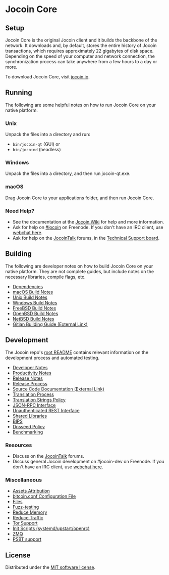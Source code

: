 Jocoin Core
=============

Setup
---------------------
Jocoin Core is the original Jocoin client and it builds the backbone of the network. It downloads and, by default, stores the entire history of Jocoin transactions, which requires approximately 22 gigabytes of disk space. Depending on the speed of your computer and network connection, the synchronization process can take anywhere from a few hours to a day or more.

To download Jocoin Core, visit [jocoin.io](https://jocoin.io/).

Running
---------------------
The following are some helpful notes on how to run Jocoin Core on your native platform.

### Unix

Unpack the files into a directory and run:

- `bin/jocoin-qt` (GUI) or
- `bin/jocoind` (headless)

### Windows

Unpack the files into a directory, and then run jocoin-qt.exe.

### macOS

Drag Jocoin Core to your applications folder, and then run Jocoin Core.

### Need Help?

* See the documentation at the [Jocoin Wiki](https://jocoin.io/) for help and more information.
* Ask for help on [#jocoin](https://webchat.freenode.net/#jocoin) on Freenode. If you don't have an IRC client, use [webchat here](https://webchat.freenode.net/#jocoin).
* Ask for help on the [JocoinTalk](https://jocointalk.io/) forums, in the [Technical Support board](https://jocointalk.io/c/technical-support).

Building
---------------------
The following are developer notes on how to build Jocoin Core on your native platform. They are not complete guides, but include notes on the necessary libraries, compile flags, etc.

- [Dependencies](dependencies.md)
- [macOS Build Notes](build-osx.md)
- [Unix Build Notes](build-unix.md)
- [Windows Build Notes](build-windows.md)
- [FreeBSD Build Notes](build-freebsd.md)
- [OpenBSD Build Notes](build-openbsd.md)
- [NetBSD Build Notes](build-netbsd.md)
- [Gitian Building Guide (External Link)](https://github.com/bitcoin-core/docs/blob/master/gitian-building.md)

Development
---------------------
The Jocoin repo's [root README](/README.md) contains relevant information on the development process and automated testing.

- [Developer Notes](developer-notes.md)
- [Productivity Notes](productivity.md)
- [Release Notes](release-notes.md)
- [Release Process](release-process.md)
- [Source Code Documentation (External Link)](https://doxygen.bitcoincore.org/)
- [Translation Process](translation_process.md)
- [Translation Strings Policy](translation_strings_policy.md)
- [JSON-RPC Interface](JSON-RPC-interface.md)
- [Unauthenticated REST Interface](REST-interface.md)
- [Shared Libraries](shared-libraries.md)
- [BIPS](bips.md)
- [Dnsseed Policy](dnsseed-policy.md)
- [Benchmarking](benchmarking.md)

### Resources
* Discuss on the [JocoinTalk](https://jocointalk.io/) forums.
* Discuss general Jocoin development on #jocoin-dev on Freenode. If you don't have an IRC client, use [webchat here](https://webchat.freenode.net/#jocoin-dev).

### Miscellaneous
- [Assets Attribution](assets-attribution.md)
- [bitcoin.conf Configuration File](bitcoin-conf.md)
- [Files](files.md)
- [Fuzz-testing](fuzzing.md)
- [Reduce Memory](reduce-memory.md)
- [Reduce Traffic](reduce-traffic.md)
- [Tor Support](tor.md)
- [Init Scripts (systemd/upstart/openrc)](init.md)
- [ZMQ](zmq.md)
- [PSBT support](psbt.md)

License
---------------------
Distributed under the [MIT software license](/COPYING).
